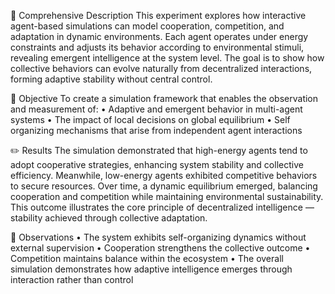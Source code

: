 📘 Comprehensive Description
This experiment explores how interactive agent-based simulations can model cooperation, competition, and adaptation in dynamic environments. Each agent operates under energy constraints and adjusts its behavior according to environmental stimuli, revealing emergent intelligence at the system level. The goal is to show how collective behaviors can evolve naturally from decentralized interactions, forming adaptive stability without central control.

🧠 Objective
To create a simulation framework that enables the observation and measurement of:
• Adaptive and emergent behavior in multi-agent systems
• The impact of local decisions on global equilibrium
• Self organizing mechanisms that arise from independent agent interactions

✏️ Results
The simulation demonstrated that high-energy agents tend to adopt cooperative strategies, enhancing system stability and collective efficiency. Meanwhile, low-energy agents exhibited competitive behaviors to secure resources. Over time, a dynamic equilibrium emerged, balancing cooperation and competition while maintaining environmental sustainability. This outcome illustrates the core principle of decentralized intelligence — stability achieved through collective adaptation.

📗 Observations
• The system exhibits self-organizing dynamics without external supervision
• Cooperation strengthens the collective outcome
• Competition maintains balance within the ecosystem
• The overall simulation demonstrates how adaptive intelligence emerges through interaction rather than control
